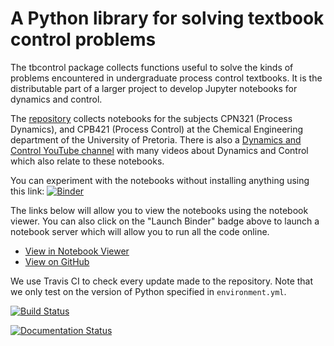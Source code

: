 # A Python library for solving textbook control problems

The tbcontrol package collects functions useful to solve the kinds of problems encountered in undergraduate process control textbooks. It is the distributable part of a larger project to develop Jupyter notebooks for dynamics and control.

The [repository](https://github.com/alchemyst/Dynamics-and-Control) collects notebooks for the subjects CPN321 (Process Dynamics), and CPB421 (Process Control) at the Chemical Engineering department of the University of Pretoria.
There is also a [Dynamics and Control YouTube channel](https://www.youtube.com/channel/UCOf3CPrYPMG4BrgkVPupPqA) with many videos about Dynamics and Control which also relate to these notebooks.

You can experiment with the notebooks without installing anything using this link: [![Binder](http://mybinder.org/badge.svg)](http://mybinder.org/repo/alchemyst/Dynamics-and-Control)

The links below will allow you to view the notebooks using the notebook viewer. You can also click on the "Launch Binder" badge above to launch a notebook server which will allow you to run all the code online.

* [View in Notebook Viewer](https://nbviewer.ipython.org/github/alchemyst/Dynamics-and-Control/blob/master/TOC.ipynb)
* [View on GitHub](https://github.com/alchemyst/Dynamics-and-Control/blob/master/TOC.ipynb)

We use Travis CI to check every update made to the repository. Note that we only test on the version of Python specified in `environment.yml`.

[![Build Status](https://travis-ci.org/alchemyst/Dynamics-and-Control.svg?branch=master)](https://travis-ci.org/alchemyst/Dynamics-and-Control)

[![Documentation Status](https://readthedocs.org/projects/dynamics-and-control/badge/?version=latest)](https://dynamics-and-control.readthedocs.io/en/latest/?badge=latest)

